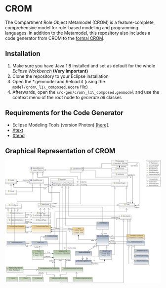 CROM
====

The Compartment Role Object Metamodel (CROM) is a feature-complete, comprehensive model for role-based modeling and programming languages.
In addition to the Metamodel, this repository also includes a code generator from CROM to the [formal CROM](https://github.com/Eden-06/formalCROM).

## Installation

1. Make sure you have Java 1.8 installed and set as default for the whole *Eclipse Workbench* **(Very Important)**
2. Clone the repository to your Eclipse installation
3. Open the \*.genmodel and Reload it (using the `model/crom\_l1\_composed.ecore` file)
4. Afterwards, open the `src-gen/crom\_l1\_composed.genmodel` and use the context menu of the root node to *generate all* classes

## Requirements for the Code Generator

* Eclipse Modeling Tools (version Photon) [[here]](https://www.eclipse.org/downloads/packages/release/photon/r/eclipse-modeling-tools).
* [Xtext](https://github.com/eclipse/xtext)
* [Xtend](https://github.com/eclipse/xtext-xtend)

## Graphical Representation of CROM

[![Graphical model of the CROM metamodel](https://raw.githubusercontent.com/Eden-06/CROM/master/org.rosi.crom.metamodel/model/crom_l1_composed.png)](https://github.com/Eden-06/CROM/blob/master/org.rosi.crom.metamodel/model/crom_l1_composed.svg)
